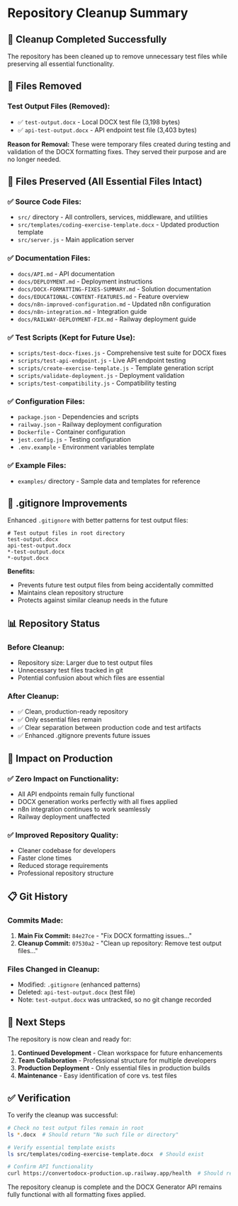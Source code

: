 # Repository Cleanup Summary

## 🧹 Cleanup Completed Successfully

The repository has been cleaned up to remove unnecessary test files while preserving all essential functionality.

## 📁 Files Removed

### **Test Output Files (Removed):**
- ✅ `test-output.docx` - Local DOCX test file (3,198 bytes)
- ✅ `api-test-output.docx` - API endpoint test file (3,403 bytes)

**Reason for Removal:** These were temporary files created during testing and validation of the DOCX formatting fixes. They served their purpose and are no longer needed.

## 📁 Files Preserved (All Essential Files Intact)

### **✅ Source Code Files:**
- `src/` directory - All controllers, services, middleware, and utilities
- `src/templates/coding-exercise-template.docx` - Updated production template
- `src/server.js` - Main application server

### **✅ Documentation Files:**
- `docs/API.md` - API documentation
- `docs/DEPLOYMENT.md` - Deployment instructions
- `docs/DOCX-FORMATTING-FIXES-SUMMARY.md` - Solution documentation
- `docs/EDUCATIONAL-CONTENT-FEATURES.md` - Feature overview
- `docs/n8n-improved-configuration.md` - Updated n8n configuration
- `docs/n8n-integration.md` - Integration guide
- `docs/RAILWAY-DEPLOYMENT-FIX.md` - Railway deployment guide

### **✅ Test Scripts (Kept for Future Use):**
- `scripts/test-docx-fixes.js` - Comprehensive test suite for DOCX fixes
- `scripts/test-api-endpoint.js` - Live API endpoint testing
- `scripts/create-exercise-template.js` - Template generation script
- `scripts/validate-deployment.js` - Deployment validation
- `scripts/test-compatibility.js` - Compatibility testing

### **✅ Configuration Files:**
- `package.json` - Dependencies and scripts
- `railway.json` - Railway deployment configuration
- `Dockerfile` - Container configuration
- `jest.config.js` - Testing configuration
- `.env.example` - Environment variables template

### **✅ Example Files:**
- `examples/` directory - Sample data and templates for reference

## 🔧 .gitignore Improvements

Enhanced `.gitignore` with better patterns for test output files:

```gitignore
# Test output files in root directory
test-output.docx
api-test-output.docx
*-test-output.docx
*-output.docx
```

**Benefits:**
- Prevents future test output files from being accidentally committed
- Maintains clean repository structure
- Protects against similar cleanup needs in the future

## 📊 Repository Status

### **Before Cleanup:**
- Repository size: Larger due to test output files
- Unnecessary test files tracked in git
- Potential confusion about which files are essential

### **After Cleanup:**
- ✅ Clean, production-ready repository
- ✅ Only essential files remain
- ✅ Clear separation between production code and test artifacts
- ✅ Enhanced .gitignore prevents future issues

## 🚀 Impact on Production

### **✅ Zero Impact on Functionality:**
- All API endpoints remain fully functional
- DOCX generation works perfectly with all fixes applied
- n8n integration continues to work seamlessly
- Railway deployment unaffected

### **✅ Improved Repository Quality:**
- Cleaner codebase for developers
- Faster clone times
- Reduced storage requirements
- Professional repository structure

## 📋 Git History

### **Commits Made:**
1. **Main Fix Commit:** `84e27ce` - "Fix DOCX formatting issues..."
2. **Cleanup Commit:** `07530a2` - "Clean up repository: Remove test output files..."

### **Files Changed in Cleanup:**
- Modified: `.gitignore` (enhanced patterns)
- Deleted: `api-test-output.docx` (test file)
- Note: `test-output.docx` was untracked, so no git change recorded

## 🎯 Next Steps

The repository is now clean and ready for:

1. **Continued Development** - Clean workspace for future enhancements
2. **Team Collaboration** - Professional structure for multiple developers
3. **Production Deployment** - Only essential files in production builds
4. **Maintenance** - Easy identification of core vs. test files

## ✅ Verification

To verify the cleanup was successful:

```bash
# Check no test output files remain in root
ls *.docx  # Should return "No such file or directory"

# Verify essential template exists
ls src/templates/coding-exercise-template.docx  # Should exist

# Confirm API functionality
curl https://convertodocx-production.up.railway.app/health  # Should return healthy status
```

The repository cleanup is complete and the DOCX Generator API remains fully functional with all formatting fixes applied.
